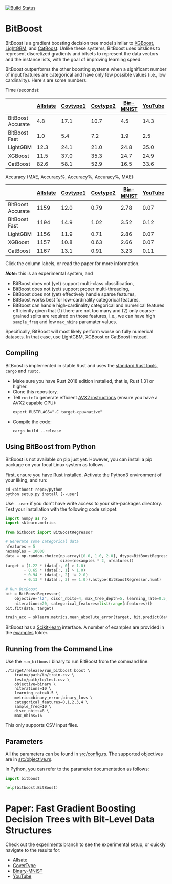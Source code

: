 [![Build Status](https://travis-ci.org/laudv/bitboost.svg?branch=master)](https://travis-ci.org/laudv/bitboost)

# BitBoost

BitBoost is a gradient boosting decision tree model similar to [XGBoost],
[LightGBM], and [CatBoost]. Unlike these systems, BitBoost uses bitslices to
represent discretized gradients and bitsets to represent the data vectors and
the instance lists, with the goal of improving learning speed.

BitBoost outperforms the other boosting systems when a significant number of input features are categorical and have only few possible values (i.e., low cardinality). Here's are some numbers:

Time (seconds):

|   | [Allstate][dsa] | [Covtype1][dsc] | [Covtype2][dsc] | [Bin-MNIST][dsm] | [YouTube][dsy] |
|---|----------|----------|----------|-----------|---------|
| BitBoost Accurate | 4.8   | 17.1  | 10.7  | 4.5   | 14.3 |
| BitBoost Fast     | 1.0   | 5.4   | 7.2   | 1.9   | 2.5  |
| LightGBM          | 12.3  | 24.1  | 21.0  | 24.8  | 35.0 |
| XGBoost           | 11.5  | 37.0  | 35.3  | 24.7  | 24.9 |
| CatBoost          | 82.6  | 58.1  | 52.9  | 16.5  | 33.6 |


Accuracy (MAE, Accuracy%, Accuracy%, Accuracy%, MAE):

|   | [Allstate][dsa] | [Covtype1][dsc] | [Covtype2][dsc] | [Bin-MNIST][dsm] | [YouTube][dsy] |
|---|----------|----------|----------|-----------|---------|
| BitBoost Accurate | 1159  | 12.0  | 0.79  | 2.78  | 0.07 |
| BitBoost Fast     | 1194  | 14.9  | 1.02  | 3.52  | 0.12 |
| LightGBM          | 1156  | 11.9  | 0.71  | 2.86  | 0.07 |
| XGBoost           | 1157  | 10.8  | 0.63  | 2.66  | 0.07 |
| CatBoost          | 1167  | 13.1  | 0.91  | 3.23  | 0.11 |

Click the column labels, or read the paper for more information.


***Note:*** this is an experimental system, and

 - BitBoost does not (yet) support multi-class classification,
 - BitBoost does not (yet) support proper multi-threading,
 - BitBoost does not (yet) effectively handle sparse features,
 - BitBoost works best for low-cardinality categorical features,
 - BitBoost can handle high-cardinality categorical and numerical features efficiently given that (1) there are not too many and (2) only coarse-grained splits are required on those features, i.e., we can have high `sample_freq` and low `max_nbins` paramater values.
 
 Specifically, BitBoost will most likely perform worse on fully numerical datasets. In that case, use LightGBM, XGBoost or CatBoost instead.

## Compiling

BitBoost is implemented in stable Rust and uses the [standard Rust tools][rustup], `cargo` and
`rustc`.

 - Make sure you have Rust 2018 edition installed, that is, Rust 1.31 or higher.
 - Clone this repository.
 - Tell `rustc` to generate efficient [AVX2 instructions][AVX2] (ensure you have a AVX2
   capable CPU):
   ```
   export RUSTFLAGS="-C target-cpu=native"
   ```
 - Compile the code:
   ```
   cargo build --release
   ```



## Using BitBoost from Python

BitBoost is not available on pip just yet. However, you can install a pip package on your local Linux system as follows.

First, ensure you have [Rust][rustup] installed. Activate the Python3 environment of your liking, and run:
```
cd <bitboost-repo>/python
python setup.py install [--user]
```
Use `--user` if you don't have write access to your site-packages directory. Test your installation with the following code snippet:

```python
import numpy as np
import sklearn.metrics

from bitboost import BitBoostRegressor

# Generate some categorical data
nfeatures = 5
nexamples = 10000
data = np.random.choice(np.array([0.0, 1.0, 2.0], dtype=BitBoostRegressor.numt),
                        size=(nexamples * 2, nfeatures))
target = (1.22 * (data[:, 0] > 1.0)
        + 0.65 * (data[:, 1] > 1.0)
        + 0.94 * (data[:, 2] != 2.0)
        + 0.13 * (data[:, 3] == 1.0)).astype(BitBoostRegressor.numt)

# Run BitBoost
bit = BitBoostRegressor(
    objective="l2", discr_nbits=4, max_tree_depth=5, learning_rate=0.5,
    niterations=20, categorical_features=list(range(nfeatures)))
bit.fit(data, target)

train_acc = sklearn.metrics.mean_absolute_error(target, bit.predict(data))
```

BitBoost has a [Scikit-learn](https://scikit-learn.org/stable/) interface. A number
of examples are provided in the [examples](examples) folder.

## Running from the Command Line

Use the `run_bitboost` binary to run BitBoost from the command line:


```
./target/release/run_bitboost boost \
    train=/path/to/train.csv \
    test=/path/to/test.csv \
    objective=binary \
    niterations=10 \
    learning_rate=0.5 \
    metrics=binary_error,binary_loss \
    categorical_features=0,1,2,3,4 \
    sample_freq=10 \
    discr_nbits=8 \
    max_nbins=16
```

This only supports CSV input files.



## Parameters

All the parameters can be found in [src/config.rs](src/config.rs). The supported
objectives are in [src/objective.rs](src/objective.rs).

In Python, you can refer to the parameter documentation as follows:

```python
import bitboost

help(bitboost.BitBoost)
```



# Paper: Fast Gradient Boosting Decision Trees with Bit-Level Data Structures

Check out the [experiments](https://github.com/laudv/bitboost/tree/experiments)
branch to see the experimental setup, or quickly navigate to the results for:

 - [Allsate][dsa]
 - [CoverType][dsc]
 - [Binary-MNIST][dsm]
 - [YouTube][dsy]



[dsa]: https://github.com/laudv/bitboost/blob/experiments/experiments/allstate/run-allstate.ipynb
[dsc]: https://github.com/laudv/bitboost/blob/experiments/experiments/covtype/run-covtype.ipynb
[dsm]: https://github.com/laudv/bitboost/blob/experiments/experiments/bin-mist/run-bin-mnist.ipynb
[dsy]: https://github.com/laudv/bitboost/blob/experiments/experiments/youtube/run-youtube.ipynb

[rustup]: https://rustup.rs
[XGBoost]: https://xgboost.readthedocs.io
[LightGBM]: https://lightgbm.readthedocs.io
[CatBoost]: https://catboost.ai
[AVX2]: https://en.wikipedia.org/wiki/Advanced_Vector_Extensions#Advanced_Vector_Extensions_2
